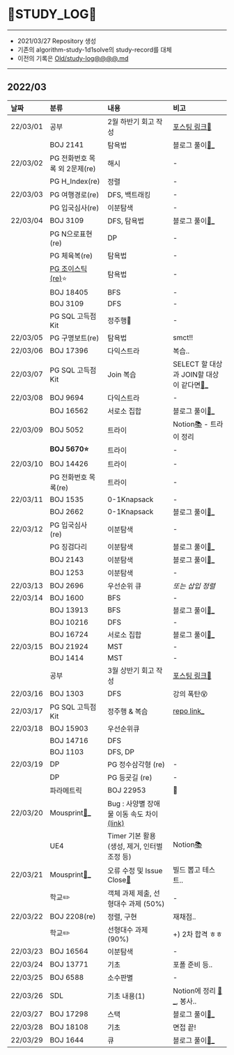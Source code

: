 # 📜STUDY_LOG📜
---
- 2021/03/27 Repository 생성
- 기존의 algorithm-study-1d1solve의 study-record를 대체
- 이전의 기록은 [Old/study-log@@@@.md](https://github.com/Oriburger/oriburger_study_log/blob/main/Old/study_log_2021.md)
---
## 2022/03

<div markdown="1">

|날짜|분류|내용|비고|
|:----|:----|:----|:----|
|22/03/01|공부|2월 하반기 회고 작성|[포스팅 링크📑](https://blog.naver.com/uss425/222661130929)|
||BOJ 2141|탐욕법|블로그 풀이[📜_](https://blog.naver.com/uss425/222661065586)|
|22/03/02|PG 전화번호 목록 외 2문제(re)|해시|-|
||PG H_Index(re)|정렬|-|
|22/03/03|PG 여행경로(re)|DFS, 백트래킹|-|
||PG 입국심사(re)|이분탐색|-|
|22/03/04|BOJ 3109|DFS, 탐욕법|블로그 풀이[📜_](https://blog.naver.com/uss425/222664040124)|
||PG N으로표현(re)|DP|-|
||PG 체육복(re)|탐욕법|-|
||[PG 조이스틱(re)](https://github.com/Oriburger/problem_solving_1w3solve/blob/master/Programmers/JoyStick.cpp)⭐|탐욕법|-|
||BOJ 18405|BFS|-|
||BOJ 3109|DFS|-|
||PG SQL 고득점 Kit|정주행🚓|-|
|22/03/05|PG 구명보트(re)|탐욕법|smct!!|
|22/03/06|BOJ 17396|다익스트라|복습..|
|22/03/07|PG SQL 고득점 Kit|Join 복습|SELECT 할 대상과 JOIN할 대상이 같다면[📃_](https://www.notion.so/oriburger/JOIN-6868742f9874462f912d5c07b02d0870)|
|22/03/08|BOJ 9694|다익스트라|-|
||BOJ 16562|서로소 집합|블로그 풀이[📜_](https://blog.naver.com/uss425/222667329902)|
|22/03/09|BOJ 5052|트라이|Notion[📚](https://www.notion.so/oriburger/2-4-34d6535a6d014c19807fe181ceebe533) - 트라이 정리|
||**BOJ 5670⭐**|트라이|-|
|22/03/10|BOJ 14426|트라이|-|
||PG 전화번호 목록(re)|트라이|-|
|22/03/11|BOJ 1535|0-1Knapsack|-|
||BOJ 2662|0-1Knapsack|블로그 풀이[📜_](https://blog.naver.com/uss425/222669977628)|
|22/03/12|PG 입국심사 (re)|이분탐색|-|
||PG 징검다리|이분탐색|블로그 풀이[📜_](https://blog.naver.com/uss425/222670874015)|
||BOJ 2143|이분탐색|블로그 풀이[📜_](https://blog.naver.com/uss425/222670894119)|
||BOJ 1253|이분탐색|-|
|22/03/13|BOJ 2696|우선순위 큐|*또는 삽입 정렬*|
|22/03/14|BOJ 1600|BFS|-|
||BOJ 13913|BFS|블로그 풀이[📜_](https://blog.naver.com/uss425/222672150711)|
||BOJ 10216|DFS|-|
||BOJ 16724|서로소 집합|블로그 풀이[📜_](https://blog.naver.com/uss425/222672362318)|
|22/03/15|BOJ 21924|MST|-|
||BOJ 1414|MST|-|
||공부|3월 상반기 회고 작성|[포스팅 링크📑](https://blog.naver.com/uss425/222673293666)|
|22/03/16|BOJ 1303|DFS|강의 폭탄😵|
|22/03/17|PG SQL 고득점 Kit|정주행 & 복습|[repo link_](https://github.com/Oriburger/problem_solving_1w3solve/tree/master/Programmers/SQL)|
|22/03/18|BOJ 15903|우선순위큐||
||BOJ 14716|DFS||
||BOJ 1103|DFS, DP||
|22/03/19|DP|PG 정수삼각형 (re)|-|
||DP|PG 등굣길 (re)|-|
||파라메트릭|BOJ 22953|🥲|
|22/03/20|Mousprint[🐀_](https://github.com/Oriburger/ue4_mousprint_)|Bug : 사양별 장애물 이동 속도 차이[(link)](https://github.com/Oriburger/ue4_mousprint_/issues/4)||
||UE4|Timer 기본 활용 (생성, 제거, 인터벌 조정 등)|Notion[📚 ](https://www.notion.so/oriburger/Timer-b8980562ce0145818c0f1fe3ecbee744)|
|22/03/21|Mousprint[🐀_](https://github.com/Oriburger/ue4_mousprint_)|오류 수정 및 Issue Close[🚪 ](https://github.com/Oriburger/ue4_mousprint_/issues/4)|빌드 뽑고 테스트..|
||학교✏️|객체 과제 제출, 선형대수 과제 (50%)|-|
|22/03/22|BOJ 2208(re)|정렬, 구현|재채점..|
||학교✏️|선형대수 과제(90%)|+) 2차 합격 ㅎㅎ|
|22/03/23|BOJ 16564|이분탐색|-|
|22/03/24|BOJ 13771|기초|포폴 준비 등..|
|22/03/25|BOJ 6588|소수판별|-|
|22/03/26|SDL|기초 내용(1)|Notion에 정리 [📄_](https://www.notion.so/oriburger/SDL-Simple-DirectMedia-Layer-58a46d24b3494f2db2cafe4ca2378bb4), 봉사..|
|22/03/27|BOJ 17298|스택|블로그 풀이[📜_](https://blog.naver.com/uss425/222684170335)|
|22/03/28|BOJ 18108|기초|면접 끝!|
|22/03/29|BOJ 1644|큐|블로그 풀이[📜_](https://blog.naver.com/uss425/222686209218)|
</div>

<!--

- 📔📚📙📘📗📒📃📜📄📑

-->

